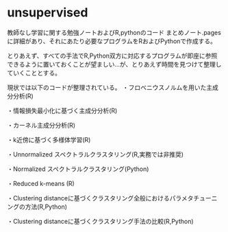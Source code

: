 # unsupervised
教師なし学習に関する勉強ノートおよびR,pythonのコード
まとめノート.pagesに詳細があり、それにあたり必要なプログラムをRおよびPythonで作成する。

とりあえず、すべての手法でR,Python双方に対応するプログラムが即座に参照できるように置いておくことが望ましい...が、とりあえず時間を見つけて整理していくこととする。

現状では以下のコードが整理されている。
・フロベニウスノルムを用いた主成分分析(R)

・情報損失最小化に基づく主成分分析(R)

・カーネル主成分分析(R)

・k近傍に基づく多様体学習(R)

・Unnormalized スペクトラルクラスタリング(R,実務では非推奨)

・Normalized スペクトラルクラスタリング(Python)

・Reduced k-means (R)

・Clustering distanceに基づくクラスタリング全般におけるパラメタチューニングの方法(R,Python)

・Clustering distanceに基づくクラスタリング手法の比較(R,Python)

